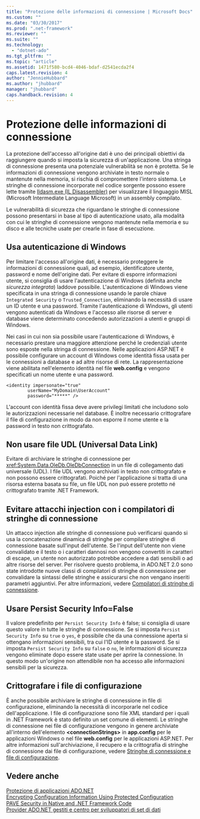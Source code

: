 ```yaml
---
title: "Protezione delle informazioni di connessione | Microsoft Docs"
ms.custom: ""
ms.date: "03/30/2017"
ms.prod: ".net-framework"
ms.reviewer: ""
ms.suite: ""
ms.technology: 
  - "dotnet-ado"
ms.tgt_pltfrm: ""
ms.topic: "article"
ms.assetid: 1471f580-bcd4-4046-bdaf-d2541ecda2f4
caps.latest.revision: 4
author: "JennieHubbard"
ms.author: "jhubbard"
manager: "jhubbard"
caps.handback.revision: 4
---
```

# Protezione delle informazioni di connessione
La protezione dell'accesso all'origine dati è uno dei principali obiettivi da raggiungere quando si imposta la sicurezza di un'applicazione.  Una stringa di connessione presenta una potenziale vulnerabilità se non è protetta.  Se le informazioni di connessione vengono archiviate in testo normale o mantenute nella memoria, si rischia di compromettere l'intero sistema.  Le stringhe di connessione incorporate nel codice sorgente possono essere lette tramite [Ildasm.exe \(IL Disassembler\)](../../../../docs/framework/tools/ildasm-exe-il-disassembler.md) per visualizzare il linguaggio MISL \(Microsoft Intermediate Language Microsoft\) in un assembly compilato.  
  
 Le vulnerabilità di sicurezza che riguardano le stringhe di connessione possono presentarsi in base al tipo di autenticazione usato, alla modalità con cui le stringhe di connessione vengono mantenute nella memoria e su disco e alle tecniche usate per crearle in fase di esecuzione.  
  
## Usa autenticazione di Windows  
 Per limitare l'accesso all'origine dati, è necessario proteggere le informazioni di connessione quali, ad esempio, identificatore utente, password e nome dell'origine dati.  Per evitare di esporre informazioni utente, si consiglia di usare l'autenticazione di Windows \(definita anche *sicurezza integrata*\) laddove possibile.  L'autenticazione di Windows viene specificata in una stringa di connessione usando le parole chiave `Integrated Security` o `Trusted_Connection`, eliminando la necessità di usare un ID utente e una password.  Tramite l'autenticazione di Windows, gli utenti vengono autenticati da Windows e l'accesso alle risorse di server e database viene determinato concedendo autorizzazioni a utenti e gruppi di Windows.  
  
 Nei casi in cui non sia possibile usare l'autenticazione di Windows, è necessario prestare una maggiore attenzione perché le credenziali utente sono esposte nella stringa di connessione.  Nelle applicazioni ASP.NET è possibile configurare un account di Windows come identità fissa usata per le connessioni a database e ad altre risorse di rete.  La rappresentazione viene abilitata nell'elemento identità nel file **web.config** e vengono specificati un nome utente e una password.  
  
```  
<identity impersonate="true"   
        userName="MyDomain\UserAccount"   
        password="*****" />  
```  
  
 L'account con identità fissa deve avere privilegi limitati che includono solo le autorizzazioni necessarie nel database.  È inoltre necessario crittografare il file di configurazione in modo da non esporre il nome utente e la password in testo non crittografato.  
  
## Non usare file UDL \(Universal Data Link\)  
 Evitare di archiviare le stringhe di connessione per <xref:System.Data.OleDb.OleDbConnection> in un file di collegamento dati universale \(UDL\).  I file UDL vengono archiviati in testo non crittografato e non possono essere crittografati.  Poiché per l'applicazione si tratta di una risorsa esterna basata su file, un file UDL non può essere protetto né crittografato tramite .NET Framework.  
  
## Evitare attacchi injection con i compilatori di stringhe di connessione  
 Un attacco injection alle stringhe di connessione può verificarsi quando si usa la concatenazione dinamica di stringhe per compilare stringhe di connessione basate sull'input dell'utente.  Se l'input dell'utente non viene convalidato e il testo o i caratteri dannosi non vengono convertiti in caratteri di escape, un utente non autorizzato potrebbe accedere a dati sensibili o ad altre risorse del server.  Per risolvere questo problema, in ADO.NET 2.0 sono state introdotte nuove classi di compilatori di stringhe di connessione per convalidare la sintassi delle stringhe e assicurarsi che non vengano inseriti parametri aggiuntivi.  Per altre informazioni, vedere [Compilatori di stringhe di connessione](../../../../docs/framework/data/adonet/connection-string-builders.md).  
  
## Usare Persist Security Info\=False  
 Il valore predefinito per `Persist Security Info` è false; si consiglia di usare questo valore in tutte le stringhe di connessione.  Se si imposta `Persist Security Info` su `true` o `yes`, è possibile che da una connessione aperta si ottengano informazioni sensibili, tra cui l'ID utente e la password.  Se si imposta `Persist Security Info` su `false` o `no`, le informazioni di sicurezza vengono eliminate dopo essere state usate per aprire la connessione. In questo modo un'origine non attendibile non ha accesso alle informazioni sensibili per la sicurezza.  
  
## Crittografare i file di configurazione  
 È anche possibile archiviare le stringhe di connessione in file di configurazione, eliminando la necessità di incorporarle nel codice dell'applicazione.  I file di configurazione sono file XML standard per i quali in .NET Framework è stato definito un set comune di elementi.  Le stringhe di connessione nei file di configurazione vengono in genere archiviate all'interno dell'elemento **\<connectionStrings\>** in **app.config** per le applicazioni Windows o nel file **web.config** per le applicazioni ASP.NET.  Per altre informazioni sull'archiviazione, il recupero e la crittografia di stringhe di connessione dai file di configurazione, vedere [Stringhe di connessione e file di configurazione](../../../../docs/framework/data/adonet/connection-strings-and-configuration-files.md).  
  
## Vedere anche  
 [Protezione di applicazioni ADO.NET](../../../../docs/framework/data/adonet/securing-ado-net-applications.md)   
 [Encrypting Configuration Information Using Protected Configuration](../Topic/Encrypting%20Configuration%20Information%20Using%20Protected%20Configuration.md)   
 [PAVE Security in Native and .NET Framework Code](http://msdn.microsoft.com/it-it/bd61be84-c143-409a-a75a-44253724f784)   
 [Provider ADO.NET gestiti e centro per sviluppatori di set di dati](http://go.microsoft.com/fwlink/?LinkId=217917)